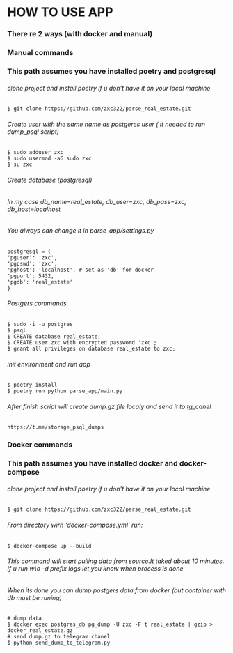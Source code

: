 # HOW TO USE APP

### There re 2 ways (with docker and manual)

### Manual commands

### This path assumes you have installed poetry and postgresql

###### clone project and install poetry if u don't have it on your local machine

    $ git clone https://github.com/zxc322/parse_real_estate.git


###### Create user with the same name as postgeres user ( it needed to run dump_psql script)

    $ sudo adduser zxc 
    $ sudo usermod -aG sudo zxc
    $ su zxc


###### Create database (postgresql)
###### In my case db_name=real_estate, db_user=zxc, db_pass=zxc, db_host=localhost
###### You always can change it in parse_app/settings.py

    postgresql = {
    'pguser': 'zxc',
    'pgpswd': 'zxc',
    'pghost': 'localhost', # set as 'db' for docker
    'pgport': 5432,
    'pgdb': 'real_estate'
    }

###### Postgers commands

    $ sudo -i -u postgres
    $ psql  
    $ CREATE database real_estate;
    $ CREATE user zxc with encrypted password 'zxc';
    $ grant all privileges on database real_estate to zxc;

###### init environment and run app

    $ poetry install
    $ poetry run python parse_app/main.py

###### After finish script will create dump.gz file localy and send it to tg_canel
    https://t.me/storage_psql_dumps


### Docker commands
### This path assumes you have installed docker and docker-compose


###### clone project and install poetry if u don't have it on your local machine

    $ git clone https://github.com/zxc322/parse_real_estate.git
    
###### From directory wirh 'docker-compose.yml' run:

    $ docker-compose up --build
    
###### This command will start pulling data from source.It taked about 10 minutes. If u run w\o -d prefix logs let you know when process is done
###### When its done you can dump postgers data from docker (but container with db must be runing)

    # dump data
    $ docker exec postgres_db pg_dump -U zxc -F t real_estate | gzip > docker_real_estate.gz
    # send dump.gz to telegram chanel
    $ python send_dump_to_telegram.py

